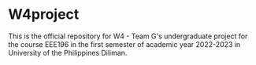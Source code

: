 # W4project
This is the official repository for W4 - Team G's undergraduate project for the course EEE196 in the first semester of academic year 2022-2023 in University of the Philippines Diliman.
